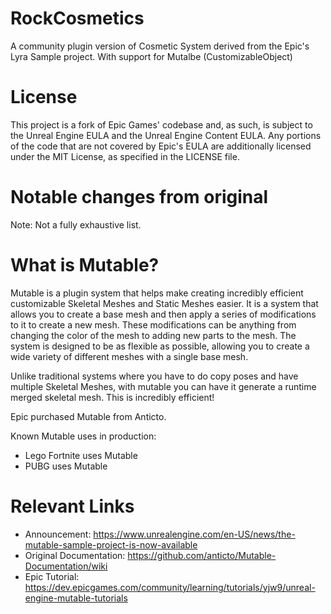 # RockCosmetics
A community plugin version of Cosmetic System derived from the Epic's Lyra Sample project.
With support for Mutalbe (CustomizableObject)

# License
This project is a fork of Epic Games' codebase and, as such, is subject to the Unreal Engine EULA and the Unreal Engine Content EULA.
Any portions of the code that are not covered by Epic's EULA are additionally licensed under the MIT License, as specified in the LICENSE file.


# Notable changes from original
Note: Not a fully exhaustive list.


# What is Mutable?

Mutable is a plugin system that helps make creating incredibly efficient customizable Skeletal Meshes and Static Meshes easier. 
It is a system that allows you to create a base mesh and then apply a series of modifications to it to create a new mesh. These modifications can be anything from changing the color of the mesh to adding new parts to the mesh. The system is designed to be as flexible as possible, allowing you to create a wide variety of different meshes with a single base mesh.

Unlike traditional systems where you have to do copy poses and have multiple Skeletal Meshes, with mutable you can have it generate a runtime merged skeletal mesh. 
This is incredibly efficient!

Epic purchased Mutable from Anticto. 

Known Mutable uses in production:
* Lego Fortnite uses Mutable
* PUBG uses Mutable


# Relevant Links
* Announcement: https://www.unrealengine.com/en-US/news/the-mutable-sample-project-is-now-available
* Original Documentation: https://github.com/anticto/Mutable-Documentation/wiki
* Epic Tutorial: https://dev.epicgames.com/community/learning/tutorials/yjw9/unreal-engine-mutable-tutorials



